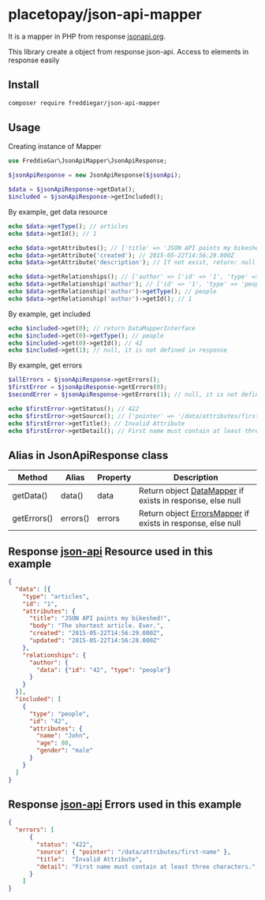 # placetopay/json-api-mapper

It is a mapper in PHP from response [jsonapi.org](http://jsonapi.org).

This library create a object from response json-api. Access to elements in response easily

## Install

```bash
composer require freddiegar/json-api-mapper
```

## Usage

Creating instance of Mapper

```php
use FreddieGar\JsonApiMapper\JsonApiResponse;

$jsonApiResponse = new JsonApiResponse($jsonApi);

$data = $jsonApiResponse->getData();
$included = $jsonApiResponse->getIncluded();
```

By example, get data resource

```php
echo $data->getType(); // articles
echo $data->getId(); // 1

echo $data->getAttributes(); // ['title' => 'JSON API paints my bikeshed!', 'body' => '...']
echo $data->getAttribute('created'); // 2015-05-22T14:56:29.000Z
echo $data->getAttribute('description'); // If not exist, return: null

echo $data->getRelationships(); // ['author' => ['id' => '1', 'type' => 'people']]
echo $data->getRelationship('author'); // ['id' => '1', 'type' => 'people']
echo $data->getRelationship('author')->getType(); // people
echo $data->getRelationship('author')->getId(); // 1
```

By example, get included

```php
echo $included->get(0); // return DataMapperInterface
echo $included->get(0)->getType(); // people
echo $included->get(0)->getId(); // 42
echo $included->get(1); // null, it is not defined in response
```

By example, get errors

```php
$allErrors = $jsonApiResponse->getErrors();
$firstError = $jsonApiResponse->getErrors(0);
$secondError = $jsonApiResponse->getErrors(1); // null, it is not defined in response

echo $firstError->getStatus(); // 422
echo $firstError->getSource(); // ['pointer' => '/data/attributes/first-name']
echo $firstError->getTitle(); // Invalid Attribute
echo $firstError->getDetail(); // First name must contain at least three characters.

```

## Alias in JsonApiResponse class

| Method         | Alias           | Property        |Description                                                     |
|----------------|-----------------|-----------------|----------------------------------------------------------------|
| getData()      | data()          | data            | Return object [DataMapper][link-data-mapper] if exists in response, else null      |
| getErrors()    | errors()        | errors          | Return object [ErrorsMapper][link-errors-mapper] if exists in response, else null   |

[link-data-mapper]: https://github.com/freddiegar/json-api-mapper/blob/master/src/Contracts/DataMapperInterface.php
[link-errors-mapper]: https://github.com/freddiegar/json-api-mapper/blob/master/src/Contracts/ErrorsMapperInterface.php
[link-meta-mapper]: https://github.com/freddiegar/json-api-mapper/blob/master/src/Contracts/MetaMapperInterface.php

## Response [json-api](http://jsonapi.org/examples/#sparse-fieldsets) Resource used in this example

```json
{
  "data": [{
    "type": "articles",
    "id": "1",
    "attributes": {
      "title": "JSON API paints my bikeshed!",
      "body": "The shortest article. Ever.",
      "created": "2015-05-22T14:56:29.000Z",
      "updated": "2015-05-22T14:56:28.000Z"
    },
    "relationships": {
      "author": {
        "data": {"id": "42", "type": "people"}
      }
    }
  }],
  "included": [
    {
      "type": "people",
      "id": "42",
      "attributes": {
        "name": "John",
        "age": 80,
        "gender": "male"
      }
    }
  ]
}
```

## Response [json-api](http://jsonapi.org/examples/#sparse-fieldsets) Errors used in this example

```json
{
  "errors": [
      {
        "status": "422",
        "source": { "pointer": "/data/attributes/first-name" },
        "title":  "Invalid Attribute",
        "detail": "First name must contain at least three characters."
      }
    ]
}
```
